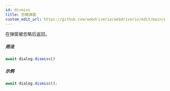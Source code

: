 ```yaml
---
id: dismiss
title: 忽略弹窗
custom_edit_url: https://github.com/webdriverio/webdriverio/edit/main/packages/webdriverio/src/commands/dialog/dismiss.ts
---
```


在弹窗被忽略后返回。

##### 用法

```js
await dialog.dismiss()
```

##### 示例

```js title="dialogDismiss.js"
await dialog.dismiss();
```